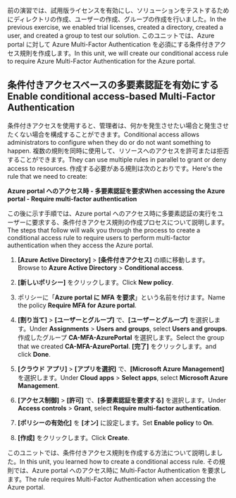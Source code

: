 <span data-ttu-id="08795-101">前の演習では、試用版ライセンスを有効にし、ソリューションをテストするためにディレクトリの作成、ユーザーの作成、グループの作成を行いました。</span><span class="sxs-lookup"><span data-stu-id="08795-101">In the previous exercise, we enabled trial licenses, created a directory, created a user, and created a group to test our solution.</span></span> <span data-ttu-id="08795-102">このユニットでは、Azure portal に対して Azure Multi-Factor Authentication を必須にする条件付きアクセス規則を作成します。</span><span class="sxs-lookup"><span data-stu-id="08795-102">In this unit, we will create our conditional access rule to require Azure Multi-Factor Authentication for the Azure portal.</span></span>

## <a name="enable-conditional-access-based-multi-factor-authentication"></a><span data-ttu-id="08795-103">条件付きアクセスベースの多要素認証を有効にする</span><span class="sxs-lookup"><span data-stu-id="08795-103">Enable conditional access-based Multi-Factor Authentication</span></span>

<span data-ttu-id="08795-104">条件付きアクセスを使用すると、管理者は、何かを発生させたい場合と発生させたくない場合を構成することができます。</span><span class="sxs-lookup"><span data-stu-id="08795-104">Conditional access allows administrators to configure when they do or do not want something to happen.</span></span> <span data-ttu-id="08795-105">複数の規則を同時に使用して、リソースへのアクセスを許可または拒否することができます。</span><span class="sxs-lookup"><span data-stu-id="08795-105">They can use multiple rules in parallel to grant or deny access to resources.</span></span> <span data-ttu-id="08795-106">作成する必要がある規則は次のとおりです。</span><span class="sxs-lookup"><span data-stu-id="08795-106">Here's the rule that we need to create:</span></span>

<span data-ttu-id="08795-107">**Azure portal へのアクセス時 - 多要素認証を要求**</span><span class="sxs-lookup"><span data-stu-id="08795-107">**When accessing the Azure portal - Require multi-factor authentication**</span></span>

<span data-ttu-id="08795-108">この後に示す手順では、Azure portal へのアクセス時に多要素認証の実行をユーザーに要求する、条件付きアクセス規則の作成プロセスについて説明します。</span><span class="sxs-lookup"><span data-stu-id="08795-108">The steps that follow will walk you through the process to create a conditional access rule to require users to perform multi-factor authentication when they access the Azure portal.</span></span>

1. <span data-ttu-id="08795-109">**[Azure Active Directory]** > **[条件付きアクセス]** の順に移動します。</span><span class="sxs-lookup"><span data-stu-id="08795-109">Browse to **Azure Active Directory** > **Conditional access**.</span></span>

1. <span data-ttu-id="08795-110">**[新しいポリシー]** をクリックします。</span><span class="sxs-lookup"><span data-stu-id="08795-110">Click **New policy**.</span></span>

1. <span data-ttu-id="08795-111">ポリシーに「**Azure portal に MFA を要求**」という名前を付けます。</span><span class="sxs-lookup"><span data-stu-id="08795-111">Name the policy **Require MFA for Azure portal**.</span></span>

1. <span data-ttu-id="08795-112">**[割り当て]** > **[ユーザーとグループ]** で、**[ユーザーとグループ]** を選択します。</span><span class="sxs-lookup"><span data-stu-id="08795-112">Under **Assignments** > **Users and groups**, select **Users and groups**.</span></span> <span data-ttu-id="08795-113">作成したグループ **CA-MFA-AzurePortal** を選択します。</span><span class="sxs-lookup"><span data-stu-id="08795-113">Select the group that we created **CA-MFA-AzurePortal**.</span></span> <span data-ttu-id="08795-114">**[完了]** をクリックします。</span><span class="sxs-lookup"><span data-stu-id="08795-114">and click **Done**.</span></span>

1. <span data-ttu-id="08795-115">**[クラウド アプリ]** > **[アプリを選択]** で、**[Microsoft Azure Management]** を選択します。</span><span class="sxs-lookup"><span data-stu-id="08795-115">Under **Cloud apps** > **Select apps**, select **Microsoft Azure Management**.</span></span>

1. <span data-ttu-id="08795-116">**[アクセス制御]** > **[許可]** で、**[多要素認証を要求する]** を選択します。</span><span class="sxs-lookup"><span data-stu-id="08795-116">Under **Access controls** > **Grant**, select **Require multi-factor authentication**.</span></span>

1. <span data-ttu-id="08795-117">**[ポリシーの有効化]** を **[オン]** に設定します。</span><span class="sxs-lookup"><span data-stu-id="08795-117">Set **Enable policy** to **On**.</span></span>

1. <span data-ttu-id="08795-118">**[作成]** をクリックします。</span><span class="sxs-lookup"><span data-stu-id="08795-118">Click **Create**.</span></span>

<span data-ttu-id="08795-119">このユニットでは、条件付きアクセス規則を作成する方法について説明しました。</span><span class="sxs-lookup"><span data-stu-id="08795-119">In this unit, you learned how to create a conditional access rule.</span></span> <span data-ttu-id="08795-120">その規則では、Azure portal へのアクセス時に Multi-Factor Authentication を要求します。</span><span class="sxs-lookup"><span data-stu-id="08795-120">The rule requires Multi-Factor Authentication when accessing the Azure portal.</span></span>